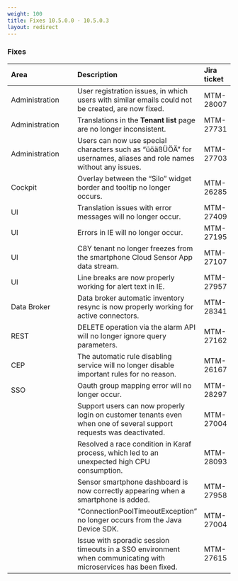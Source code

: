 ```yaml
---
weight: 100
title: Fixes 10.5.0.0 - 10.5.0.3
layout: redirect
---
```


### Fixes

<table>
<colgroup><col width="150">
</colgroup><thead>
<tr>
<th style="text-align:left">Area</th>
<th style="text-align:left">Description</th>
<th style="text-align:left">Jira ticket</th>
</tr>
</thead>
<tbody>
<tr>
<td style="text-align:left">Administration</td>
<td style="text-align:left">User registration issues, in which users with similar emails could not be created, are now fixed.</td>
<td style="text-align:left">MTM-28007</td>
</tr>
<tr>
<td style="text-align:left">Administration</td>
<td style="text-align:left">Translations in the <b>Tenant list</b> page are no longer inconsistent.</td>
<td style="text-align:left">MTM-27731</td>
</tr>
<tr>
<td style="text-align:left">Administration</td>
<td style="text-align:left">Users can now use special characters such as “üöäßÜÖÄ” for usernames, aliases and role names without any issues.</td>
<td style="text-align:left">MTM-27703</td>
</tr>
<tr>
<td style="text-align:left">Cockpit</td>
<td style="text-align:left">Overlay between the “Silo” widget border and tooltip no longer occurs.</td>
<td style="text-align:left">MTM-26285</td>
</tr>
<tr>
<td style="text-align:left">UI</td>
<td style="text-align:left">Translation issues with error messages will no longer occur.</td>
<td style="text-align:left">MTM-27409</td>
</tr>
<tr>
<td style="text-align:left">UI</td>
<td style="text-align:left">Errors in IE will no longer occur.</td>
<td style="text-align:left">MTM-27195</td>
</tr>
<tr>
<td style="text-align:left">UI</td>
<td style="text-align:left">C8Y tenant no longer freezes from the smartphone Cloud Sensor App data stream.</td>
<td style="text-align:left">MTM-27107</td>
</tr>
<tr>
<td style="text-align:left">UI</td>
<td style="text-align:left">Line breaks are now properly working for alert text in IE.</td>
<td style="text-align:left">MTM-27957</td>
</tr>
<tr>
<td style="text-align:left">Data Broker</td>
<td style="text-align:left">
Data broker automatic inventory resync is now properly working for active connectors.</td>
<td style="text-align:left">MTM-28341</td>
</tr>
<tr>
<td style="text-align:left">REST</td>
<td style="text-align:left">DELETE operation via the alarm API will no longer ignore query parameters.</td>
<td style="text-align:left">MTM-27162</td>
</tr>
<tr>
<td style="text-align:left">CEP</td>
<td style="text-align:left">The automatic rule disabling service will no longer disable important rules for no reason.</td>
<td style="text-align:left">MTM-26167</td>
</tr>
<tr>
<td style="text-align:left">SSO</td>
<td style="text-align:left">Oauth group mapping error will no longer occur.</td>
<td style="text-align:left">MTM-28297</td>
</tr>
<tr>
<td style="text-align:left"></td>
<td style="text-align:left">Support users can now properly login on customer tenants even when one of several support requests was deactivated.</td>
<td style="text-align:left">MTM-27004</td>
</tr>
<tr>
<td style="text-align:left"></td>
<td style="text-align:left">Resolved a race condition in Karaf process, which led to an unexpected high CPU consumption.</td>
<td style="text-align:left">MTM-28093</td>
</tr>
<tr>
<td style="text-align:left"></td>
<td style="text-align:left">Sensor smartphone dashboard is now correctly appearing when a smartphone is added.</td>
<td style="text-align:left">MTM-27958</td>
</tr>
<tr>
<td style="text-align:left"></td>
<td style="text-align:left">“ConnectionPoolTimeoutException” no longer occurs from the Java Device SDK.</td>
<td style="text-align:left">MTM-27004</td>
</tr>
<tr>
<td style="text-align:left"></td>
<td style="text-align:left">Issue with sporadic session timeouts in a SSO environment when communicating with microservices has been fixed.
</td>
<td style="text-align:left">MTM-27615</td>
</tr>
</tbody>
</table>




